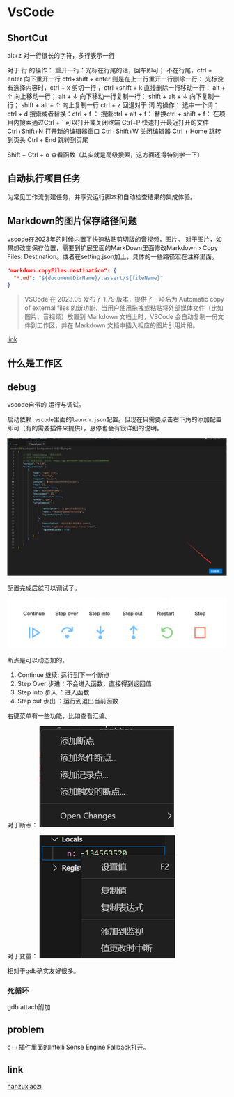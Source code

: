 # VsCode
## ShortCut
alt+z 对一行很长的字符，多行表示一行

对于 行 的操作：
重开一行：光标在行尾的话，回车即可；
                 不在行尾，ctrl + enter 向下重开一行
	ctrl+shift + enter 则是在上一行重开一行删除一行：
光标没有选择内容时，ctrl + x 剪切一行；
ctrl +shift + k 直接删除一行移动一行：
alt + ↑ 向上移动一行；
alt + ↓ 向下移动一行复制一行：
shift + alt + ↓ 向下复制一行；
shift + alt + ↑ 向上复制一行
ctrl + z 回退对于 词 的操作：
选中一个词：ctrl + d 
搜索或者替换：ctrl + f ：
搜索ctrl + alt + f： 
替换ctrl + shift + f：
在项目内搜索通过Ctrl + ` 可以打开或关闭终端
Ctrl+P 快速打开最近打开的文件
Ctrl+Shift+N 
打开新的编辑器窗口
Ctrl+Shift+W 关闭编辑器
Ctrl + Home 跳转到页头
Ctrl + End 跳转到页尾

Shift + Ctrl + o 查看函数（其实就是高级搜索，这方面还得特别学一下）
## 自动执行项目任务
为常见工作流创建任务，并享受运行脚本和自动检查结果的集成体验。

## Markdown的图片保存路径问题
vscode在2023年的时候内置了快速粘贴剪切版的音视频，图片。
对于图片，如果想改变保存位置，需要到扩展里面的MarkDown里面修改Markdown › Copy Files: Destination。或者在setting.json加上，具体的一些路径宏在注释里面。
```json
"markdown.copyFiles.destination": {
  "*.md": "${documentDirName}/.assert/${fileName}"
}
```
> VSCode 在 2023.05 发布了 1.79 版本，提供了一项名为 Automatic copy of external files 的新功能，当用户使用拖拽或粘贴将外部媒体文件（比如图片、音视频）放置到 Markdown 文档上时，VSCode 会自动复制一份文件到工作区，并在 Markdown 文档中插入相应的图片引用片段。

[link](https://juejin.cn/post/7244809769794289721)

## 什么是工作区

## debug

vscode自带的 运行与调试。

启动依赖`.vscode`里面的`launch.json`配置。但现在只需要点击右下角的添加配置即可（有的需要插件来提供），悬停也会有很详细的说明。

![alt text](img/image-1.png)

配置完成后就可以调试了。

![alt text](img/image.png)

断点是可以动态加的。

1. Continue 继续: 运行到下一个断点
2. Step Over 步进：不会进入函数，直接得到返回值 
3. Step into 步入 ：进入函数
4. Step out 步出 ：运行到退出当前函数

右键菜单有一些功能，比如查看汇编。

对于断点：
![alt text](img/image-2.png)

对于变量：
![alt text](img/image-3.png)

相对于gdb确实友好很多。

### 死循环
gdb attach附加

## problem
c++插件里面的Intelli Sense Engine Fallback打开。

## link
[hanzuxiaozi](https://www.bilibili.com/video/BV1Aj411N7Ne/?vd_source=2ae0b3d86625359b9f3be85ab7c6e76e)